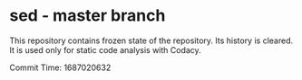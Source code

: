 # sed - master branch

This repository contains frozen state of the repository.
Its history is cleared. It is used only for static code
analysis with Codacy.

Commit Time: 1687020632